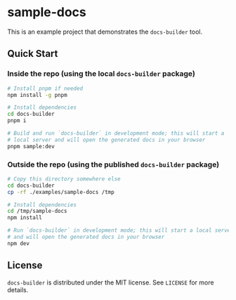 # sample-docs

This is an example project that demonstrates the `docs-builder` tool.

## Quick Start

### Inside the repo (using the local `docs-builder` package)

```sh
# Install pnpm if needed
npm install -g pnpm

# Install dependencies
cd docs-builder
pnpm i

# Build and run `docs-builder` in development mode; this will start a
# local server and will open the generated docs in your browser
pnpm sample:dev
```

### Outside the repo (using the published `docs-builder` package)

```sh
# Copy this directory somewhere else
cd docs-builder
cp -rf ./examples/sample-docs /tmp

# Install dependencies
cd /tmp/sample-docs
npm install

# Run `docs-builder` in development mode; this will start a local server
# and will open the generated docs in your browser
npm dev
```

## License

`docs-builder` is distributed under the MIT license. See `LICENSE` for more details.
